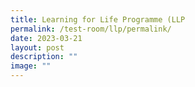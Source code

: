 ```yaml
---
title: Learning for Life Programme (LLP
permalink: /test-room/llp/permalink/
date: 2023-03-21
layout: post
description: ""
image: ""
---
```

